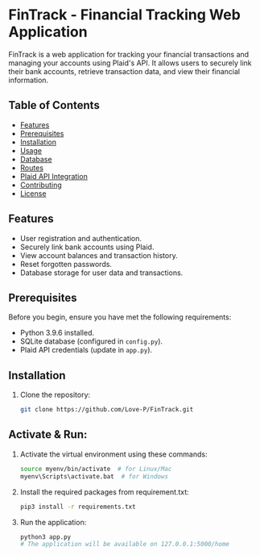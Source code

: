 # FinTrack - Financial Tracking Web Application

FinTrack is a web application for tracking your financial transactions and managing your accounts using Plaid's API. It allows users to securely link their bank accounts, retrieve transaction data, and view their financial information.

## Table of Contents

- [Features](#features)
- [Prerequisites](#prerequisites)
- [Installation](#installation)
- [Usage](#usage)
- [Database](#database)
- [Routes](#routes)
- [Plaid API Integration](https://plaid.com/docs/api/)
- [Contributing](#contributing)
- [License](#license)

## Features

- User registration and authentication.
- Securely link bank accounts using Plaid.
- View account balances and transaction history.
- Reset forgotten passwords.
- Database storage for user data and transactions.

## Prerequisites

Before you begin, ensure you have met the following requirements:

- Python 3.9.6 installed.
- SQLite database (configured in `config.py`).
- Plaid API credentials (update in `app.py`).

## Installation

1. Clone the repository:

   ```bash
   git clone https://github.com/Love-P/FinTrack.git

## Activate & Run:

1. Activate the virtual environment using these commands:

   ```bash
   source myenv/bin/activate  # for Linux/Mac
   myenv\Scripts\activate.bat  # for Windows

2. Install the required packages from requirement.txt:

   ```bash
   pip3 install -r requirements.txt

3. Run the application:

   ```bash
   python3 app.py
   # The application will be available on 127.0.0.1:5000/home

